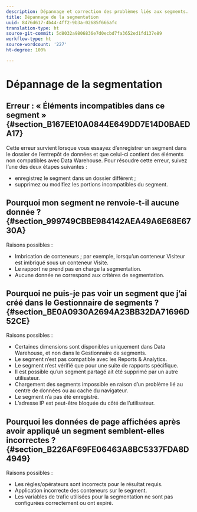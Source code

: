 ```yaml
---
description: Dépannage et correction des problèmes liés aux segments.
title: Dépannage de la segmentation
uuid: 8476d617-4b44-4ff2-9b3a-02685f666afc
translation-type: ht
source-git-commit: 5d8032a9806836e7d0ecbd7fa3652ed1fd137e89
workflow-type: ht
source-wordcount: '227'
ht-degree: 100%

---
```



# Dépannage de la segmentation

## Erreur : « Éléments incompatibles dans ce segment » {#section_B167EE10A0844E649DD7E14D0BAEDA17}

Cette erreur survient lorsque vous essayez d’enregistrer un segment dans le dossier de l’entrepôt de données et que celui-ci contient des éléments non compatibles avec Data Warehouse. Pour résoudre cette erreur, suivez l’une des deux étapes suivantes :

* enregistrez le segment dans un dossier différent ;
* supprimez ou modifiez les portions incompatibles du segment.

## Pourquoi mon segment ne renvoie-t-il aucune donnée ? {#section_999749CBBE984142AEA49A6E68E6730A}

Raisons possibles :

* Imbrication de conteneurs ; par exemple, lorsqu’un conteneur Visiteur est imbriqué sous un conteneur Visite.
* Le rapport ne prend pas en charge la segmentation.
* Aucune donnée ne correspond aux critères de segmentation.

## Pourquoi ne puis-je pas voir un segment que j’ai créé dans le Gestionnaire de segments ? {#section_BE0A0930A2694A23BB32DA71696D52CE}

Raisons possibles :

* Certaines dimensions sont disponibles uniquement dans Data Warehouse, et non dans le Gestionnaire de segments.
* Le segment n’est pas compatible avec les Reports &amp; Analytics.
* Le segment n’est vérifié que pour une suite de rapports spécifique.
* Il est possible qu’un segment partagé ait été supprimé par un autre utilisateur.
* Chargement des segments impossible en raison d’un problème lié au centre de données ou au cache du navigateur.
* Le segment n’a pas été enregistré.
* L’adresse IP est peut-être bloquée du côté de l’utilisateur.

## Pourquoi les données de page affichées après avoir appliqué un segment semblent-elles incorrectes ? {#section_B226AF69FE06463A8BC5337FDA8D4949}

Raisons possibles :

* Les règles/opérateurs sont incorrects pour le résultat requis.
* Application incorrecte des conteneurs sur le segment.
* Les variables de trafic utilisées pour la segmentation ne sont pas configurées correctement ou ont expiré.

